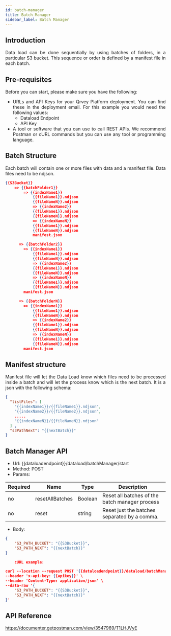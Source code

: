 ```yaml
---
id: batch-manager
title: Batch Manager
sidebar_label: Batch Manager
---
```


<div style="text-align: justify">

## Introduction

Data load can be done sequentially by using batches of folders, in a particular S3 bucket. This sequence or order is defined by a manifest file in each batch.

## Pre-requisites

Before you can start, please make sure you have the following:
* URLs and API Keys for your Qrvey Platform deployment. You can find these in the deployment email. For this example you would need the following values:
  * Dataload Endpoint
  * API Key 
* A tool or software that you can use to call REST APIs. We recommend Postman or cURL commands but you can use any tool or programming language.

## Batch Structure

Each batch will contain one or more files with data and a manifest file. Data files need to be ndjson.

```json
{{S3Bucket}}
	=> {{batchFolder1}}
		=> {{indexName1}}
			{{fileName1}}.ndjson
			{{fileNameN}}.ndjson
            => {{indexName2}}
			{{fileName1}}.ndjson
			{{fileNameN}}.ndjson
            => {{indexNameN}}
			{{fileName1}}.ndjson
			{{fileNameN}}.ndjson
            manifest.json

      => {{batchFolder2}}
		=> {{indexName1}}
			{{fileName1}}.ndjson
			{{fileNameN}}.ndjson
            => {{indexName2}}
			{{fileName1}}.ndjson
			{{fileNameN}}.ndjson
            => {{indexNameN}}
			{{fileName1}}.ndjson
			{{fileNameN}}.ndjson
		manifest.json

      => {{batchFolderN}}
		=> {{indexName1}}
			{{fileName1}}.ndjson
			{{fileNameN}}.ndjson
            => {{indexName2}}
			{{fileName1}}.ndjson
			{{fileNameN}}.ndjson
            => {{indexNameN}}
			{{fileName1}}.ndjson
			{{fileNameN}}.ndjson
		manifest.json

```

## Manifest structure

Manifest file will let the Data Load know which files need to be processed inside a batch and will let the process know which is the next batch. It is a json with the following schema:

```json
{
  "listFiles": [
    "{{indexName1}}/{{fileName1}}.ndjson",
    "{{indexName2}}/{{fileName2}}.ndjson",
    .....
    "{{indexNameN}}/{{fileNameN}}.ndjson"
  ] ,
  "s3PathNext": "{{nextBatch}}"
}
```


## Batch Manager API

* Url: {{dataloadendpoint}}/dataload/batchManager/start
* Method: POST
* Params:
	

<table class="demo">
	<thead>
	<tr>
		<th>Required</th> 
		<th>Name</th>
        <th>Type</th>
        <th>Description</th>
	</tr>
	</thead>
	<tbody>
	<tr>
		<td>no</td>
		<td>resetAllBatches</td>
        <td>Boolean</td> 
        <td>Reset all batches of the batch manager process</td> 
	</tr>
	<tr>
		<td>no</td>
		<td>reset</td>
        <td>string</td>
		<td>Reset just the batches separated by a comma.</td>
	</tr>
	</tbody>
</table> 


* Body:
```json
{
    "S3_PATH_BUCKET": "{{S3Bucket}}",
    "S3_PATH_NEXT": "{{nextBatch}}"
}

	cURL example:

curl --location --request POST '{{dataloadendpoint}}/dataload/batchManager/start?resetAllBatches=true' \
--header 'x-api-key: {{apikey}}' \
--header 'Content-Type: application/json' \
--data-raw '{
    "S3_PATH_BUCKET": "{{S3Bucket}}",
    "S3_PATH_NEXT": "{{nextBatch}}"
}'
```


## API Reference

https://documenter.getpostman.com/view/3547969/T1LHJVyE
